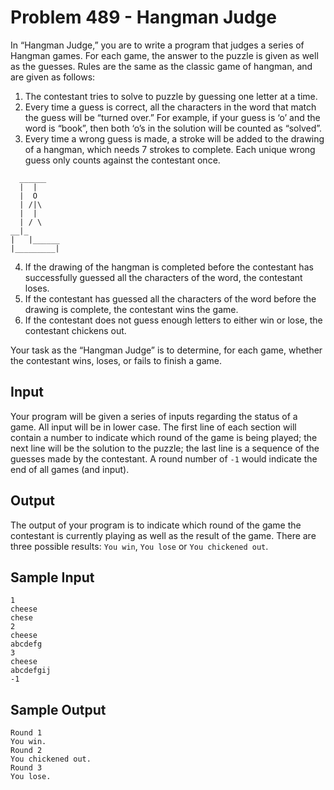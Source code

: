 # Problem 489 - Hangman Judge

In “Hangman Judge,” you are to write a program that judges a series of Hangman games. For each
game, the answer to the puzzle is given as well as the guesses. Rules are the same as the classic game
of hangman, and are given as follows:

1. The contestant tries to solve to puzzle by guessing one letter at a time.
2. Every time a guess is correct, all the characters in the word that match the guess will be “turned
   over.” For example, if your guess is ‘o’ and the word is “book”, then both ‘o’s in the solution will
   be counted as “solved”.
3. Every time a wrong guess is made, a stroke will be added to the drawing of a hangman, which
   needs 7 strokes to complete. Each unique wrong guess only counts against the contestant once.

```
  ______
  |  |
  |  O
  | /|\
  |  |
  | / \
__|_
|   |______
|_________|
```

4. If the drawing of the hangman is completed before the contestant has successfully guessed all the
   characters of the word, the contestant loses.
5. If the contestant has guessed all the characters of the word before the drawing is complete, the
   contestant wins the game.
6. If the contestant does not guess enough letters to either win or lose, the contestant chickens out.

Your task as the “Hangman Judge” is to determine, for each game, whether the contestant wins,
loses, or fails to finish a game.

## Input

Your program will be given a series of inputs regarding the status of a game. All input will be in lower
case. The first line of each section will contain a number to indicate which round of the game is being
played; the next line will be the solution to the puzzle; the last line is a sequence of the guesses made
by the contestant. A round number of `-1` would indicate the end of all games (and input).

## Output

The output of your program is to indicate which round of the game the contestant is currently playing
as well as the result of the game. There are three possible results: `You win`, `You lose` or `You chickened out`.

## Sample Input

```
1
cheese
chese
2
cheese
abcdefg
3
cheese
abcdefgij
-1
```

## Sample Output

```
Round 1
You win.
Round 2
You chickened out.
Round 3
You lose.
```
